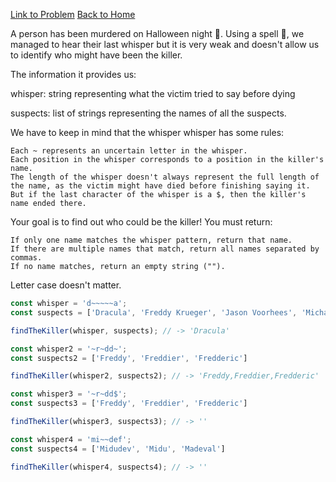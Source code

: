 [Link to Problem](https://www.halloween.dev/en/retos/2024/4)
[Back to Home]()

A person has been murdered on Halloween night 🔪. Using a spell 🧙, we managed to hear their last whisper but it is very weak and doesn't allow us to identify who might have been the killer.

The information it provides us:

whisper: string representing what the victim tried to say before dying

suspects: list of strings representing the names of all the suspects.

We have to keep in mind that the whisper whisper has some rules:

    Each ~ represents an uncertain letter in the whisper.
    Each position in the whisper corresponds to a position in the killer's name.
    The length of the whisper doesn't always represent the full length of the name, as the victim might have died before finishing saying it.
    But if the last character of the whisper is a $, then the killer's name ended there.

Your goal is to find out who could be the killer! You must return:

    If only one name matches the whisper pattern, return that name.
    If there are multiple names that match, return all names separated by commas.
    If no name matches, return an empty string ("").

Letter case doesn't matter.

```js
const whisper = 'd~~~~~a';
const suspects = ['Dracula', 'Freddy Krueger', 'Jason Voorhees', 'Michael Myers'];

findTheKiller(whisper, suspects); // -> 'Dracula'

const whisper2 = '~r~dd~';
const suspects2 = ['Freddy', 'Freddier', 'Fredderic']

findTheKiller(whisper2, suspects2); // -> 'Freddy,Freddier,Fredderic'

const whisper3 = '~r~dd$';
const suspects3 = ['Freddy', 'Freddier', 'Fredderic']

findTheKiller(whisper3, suspects3); // -> ''

const whisper4 = 'mi~~def';
const suspects4 = ['Midudev', 'Midu', 'Madeval']

findTheKiller(whisper4, suspects4); // -> ''
```

